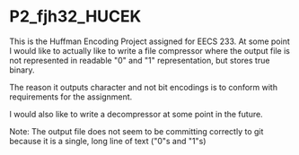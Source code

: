 # P2_fjh32_HUCEK

This is the Huffman Encoding Project assigned for EECS 233.
At some point I would like to actually like to write a file compressor
where the output file is not represented in readable "0" and "1" representation,
but stores true binary.

The reason it outputs character and not bit encodings is to conform with
requirements for the assignment.

I would also like to write a decompressor at some point in the future.

Note: The output file does not seem to be committing correctly to git because it is a single, long line of text ("0"s and "1"s)
